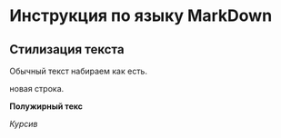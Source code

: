 # Инструкция по языку MarkDown

## Стилизация текста

Обычный текст набираем как есть.

новая строка.

**Полужирный текс**

*Курсив*


